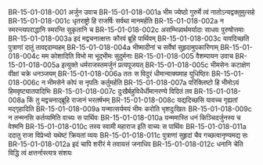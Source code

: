 BR-15-01-018-001	अर्जुन उवाच
BR-15-01-018-001a	भीम ज्येष्ठो गुरुर्मे त्वं नातोऽन्यद्वक्तुमुत्सहे
BR-15-01-018-001c	धृतराष्ट्रो हि राजर्षिः सर्वथा मानमर्हति
BR-15-01-018-002a	न स्मरन्त्यपराद्धानि स्मरन्ति सुकृतानि च
BR-15-01-018-002c	असम्भिन्नार्थमर्यादाः साधवः पुरुषोत्तमाः
BR-15-01-018-003a	इदं मद्वचनात्क्षत्तः कौरवं ब्रूहि पार्थिवम्
BR-15-01-018-003c	यावदिच्छति पुत्राणां दातुं तावद्ददाम्यहम्
BR-15-01-018-004a	भीष्मादीनां च सर्वेषां सुहृदामुपकारिणाम्
BR-15-01-018-004c	मम कोशादिति विभो मा भूद्भीमः सुदुर्मनाः
BR-15-01-018-005	वैशम्पायन उवाच
BR-15-01-018-005a	इत्युक्ते धर्मराजस्तमर्जुनं प्रत्यपूजयत्
BR-15-01-018-005c	भीमसेनः कटाक्षेण वीक्षां चक्रे धनञ्जयम्
BR-15-01-018-006a	ततः स विदुरं धीमान्वाक्यमाह युधिष्ठिरः
BR-15-01-018-006c	न भीमसेने कोपं स नृपतिः कर्तुमर्हति
BR-15-01-018-007a	परिक्लिष्टो हि भीमोऽयं हिमवृष्ट्यातपादिभिः
BR-15-01-018-007c	दुःखैर्बहुविधैर्धीमानरण्ये विदितं तव
BR-15-01-018-008a	किं तु मद्वचनाद्ब्रूहि राजानं भरतर्षभम्
BR-15-01-018-008c	यद्यदिच्छसि यावच्च गृह्यतां मद्गृहादिति
BR-15-01-018-009a	यन्मात्सर्यमयं भीमः करोति भृशदुःखितः
BR-15-01-018-009c	न तन्मनसि कर्तव्यमिति वाच्यः स पार्थिवः
BR-15-01-018-010a	यन्ममास्ति धनं किञ्चिदर्जुनस्य च वेश्मनि
BR-15-01-018-010c	तस्य स्वामी महाराज इति वाच्यः स पार्थिवः
BR-15-01-018-011a	ददातु राजा विप्रेभ्यो यथेष्टं क्रियतां व्ययः
BR-15-01-018-011c	पुत्राणां सुहृदां चैव गच्छत्वानृण्यमद्य सः
BR-15-01-018-012a	इदं चापि शरीरं मे तवायत्तं जनाधिप
BR-15-01-018-012c	धनानि चेति विद्धि त्वं क्षत्तर्नास्त्यत्र संशयः
